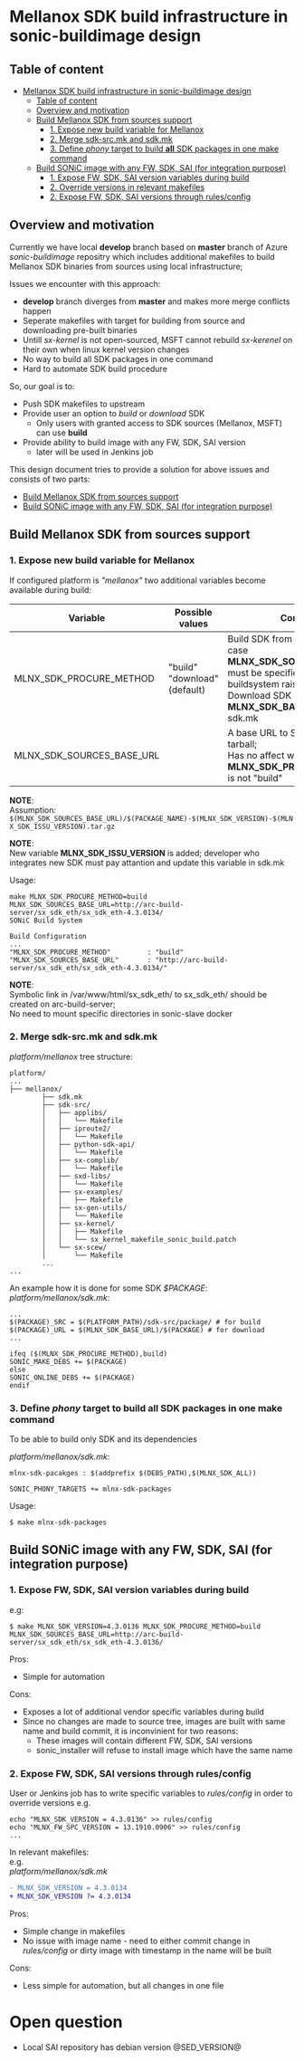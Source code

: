 # Mellanox SDK build infrastructure in sonic-buildimage design

## Table of content
- [Mellanox SDK build infrastructure in sonic-buildimage design](#mellanox-sdk-build-infrastructure-in-sonic-buildimage-design)
  - [Table of content](#table-of-content)
  - [Overview and motivation](#overview-and-motivation)
  - [Build Mellanox SDK from sources support](#build-mellanox-sdk-from-sources-support)
    - [1. Expose new build variable for Mellanox](#1-expose-new-build-variable-for-mellanox)
    - [2. Merge sdk-src.mk and sdk.mk](#2-merge-sdk-srcmk-and-sdkmk)
    - [3. Define *phony* target to build **all** SDK packages in one make command](#3-define-phony-target-to-build-all-sdk-packages-in-one-make-command)
  - [Build SONiC image with any FW, SDK, SAI (for integration purpose)](#build-sonic-image-with-any-fw-sdk-sai-for-integration-purpose)
    - [1. Expose FW, SDK, SAI version variables during build](#1-expose-fw-sdk-sai-version-variables-during-build)
    - [2. Override versions in relevant makefiles](#2-override-versions-in-relevant-makefiles)
    - [2. Expose FW, SDK, SAI versions through rules/config](#2-expose-fw-sdk-sai-versions-through-rulesconfig)

## Overview and motivation
Currently we have local **develop** branch based on **master** branch of Azure *sonic-buildimage* repositry which includes additional makefiles to build Mellanox SDK binaries from sources using local infrastructure;
<p>
Issues we encounter with this approach:

+ **develop** branch diverges from **master** and makes more merge conflicts happen
+ Seperate makefiles with target for building from source and downloading pre-built binaries
+ Untill *sx-kernel* is not open-sourced, MSFT cannot rebuild *sx-kerenel* on their own when linux kernel version changes
+ No way to build all SDK packages in one command
+ Hard to automate SDK build procedure

So, our goal is to:

+ Push SDK makefiles to upstream
+ Provide user an option to *build* or *download* SDK
  + Only users with granted access to SDK sources (Mellanox, MSFT) can use **build**
+ Provide ability to build image with any FW, SDK, SAI version
  + later will be used in Jenkins job


This design document tries to provide a solution for above issues and consists of two parts:
- [Build Mellanox SDK from sources support](#build-mellanox-sdk-from-sources-support)
- [Build SONiC image with any FW, SDK, SAI (for integration purpose)](#build-sonic-image-with-any-fw-sdk-sai-for-integration-purpose)


## Build Mellanox SDK from sources support

### 1. Expose new build variable for Mellanox
If configured platform is *"mellanox"* two additional variables become available during build:

| Variable                  | Possible values                | Comment                                                                                                                                                                                   |
| ------------------------- | ------------------------------ | ----------------------------------------------------------------------------------------------------------------------------------------------------------------------------------------- |
| MLNX_SDK_PROCURE_METHOD   | "build"<br>"download"(default) | Build SDK from sources; in this case **MLNX_SDK_SOURCES_BASE_URL** must be specified, otherwise buildsystem raises an error; <br> Download SDK binaries from **MLNX_SDK_BASE_URL** defined in sdk.mk |
| MLNX_SDK_SOURCES_BASE_URL |                                | A base URL to SDK sources tarball;<br> Has no affect when **MLNX_SDK_PROCURE_METHOD** is not "build"                                                                                          |

**NOTE**:
<br>
Assumption: ```$(MLNX_SDK_SOURCES_BASE_URL)/$(PACKAGE_NAME)-$(MLNX_SDK_VERSION)-$(MLNX_SDK_ISSU_VERSION).tar.gz```

**NOTE**:<br>
New variable **MLNX_SDK_ISSU_VERSION** is added; developer who integrates new SDK must pay attantion and update this variable in sdk.mk 

Usage:
```
make MLNX_SDK_PROCURE_METHOD=build MLNX_SDK_SOURCES_BASE_URL=http://arc-build-server/sx_sdk_eth/sx_sdk_eth-4.3.0134/
SONiC Build System

Build Configuration
...
"MLNX_SDK_PROCURE_METHOD"         : "build"
"MLNX_SDK_SOURCES_BASE_URL"       : "http://arc-build-server/sx_sdk_eth/sx_sdk_eth-4.3.0134/"
```

**NOTE**:
<br>
Symbolic link in /var/www/html/sx_sdk_eth/ to sx_sdk_eth/ should be created on arc-build-server;
<br>
No need to mount specific directories in sonic-slave docker

### 2. Merge sdk-src.mk and sdk.mk

*platform/mellanox* tree structure:
```
platform/
...
├── mellanox/
        ├── sdk.mk
        ├── sdk-src/
        │   ├── applibs/
        │   │   └── Makefile
        │   ├── iproute2/
        │   │   └── Makefile
        │   ├── python-sdk-api/
        │   │   └── Makefile
        │   ├── sx-complib/
        │   │   └── Makefile
        │   ├── sxd-libs/
        │   │   └── Makefile
        │   ├── sx-examples/
        │   │   ├── Makefile
        │   ├── sx-gen-utils/
        │   │   └── Makefile
        │   ├── sx-kernel/
        │   │   ├── Makefile
        │   │   └── sx_kernel_makefile_sonic_build.patch
        │   └── sx-scew/
        │       └── Makefile
        ...
...
```

An example how it is done for some SDK *$PACKAGE*:<br>
*platform/mellanox/sdk.mk*:
```
...
$(PACKAGE)_SRC = $(PLATFORM_PATH)/sdk-src/package/ # for build
$(PACKAGE)_URL = $(MLNX_SDK_BASE_URL)/$(PACKAGE) # for download
...

ifeq ($(MLNX_SDK_PROCURE_METHOD),build)
SONIC_MAKE_DEBS += $(PACKAGE)
else
SONIC_ONLINE_DEBS += $(PACKAGE)
endif
```

### 3. Define *phony* target to build **all** SDK packages in one make command

To be able to build only SDK and its dependencies

*platform/mellanox/sdk.mk*:
```
mlnx-sdk-pacakges : $(addprefix $(DEBS_PATH),$(MLNX_SDK_ALL))

SONIC_PHONY_TARGETS += mlnx-sdk-packages
```

Usage:
```
$ make mlnx-sdk-packages
```

## Build SONiC image with any FW, SDK, SAI (for integration purpose)

### 1. Expose FW, SDK, SAI version variables during build

e.g:
```
$ make MLNX_SDK_VERSION=4.3.0136 MLNX_SDK_PROCURE_METHOD=build MLNX_SDK_SOURCES_BASE_URL=http://arc-build-server/sx_sdk_eth/sx_sdk_eth-4.3.0136/
```

Pros:
+ Simple for automation

Cons:
+ Exposes a lot of additional vendor specific variables during build
+ Since no changes are made to source tree, images are built with same name and build commit, it is inconvinient for two reasons:
  + These images will contain different FW, SDK, SAI versions
  + sonic_installer will refuse to install image which have the same name

### 2. Expose FW, SDK, SAI versions through rules/config

User or Jenkins job has to write specific variables to *rules/config* in order to override versions
e.g.
```
echo "MLNX_SDK_VERSION = 4.3.0136" >> rules/config
echo "MLNX_FW_SPC_VERSION = 13.1910.0906" >> rules/config
...
```

In relevant makefiles:
<br>
e.g.
<br>
*platform/mellanox/sdk.mk*
```diff
- MLNX_SDK_VERSION = 4.3.0134
+ MLNX_SDK_VERSION ?= 4.3.0134
```


Pros:
+ Simple change in makefiles
+ No issue with image name - need to either commit change in *rules/config* or dirty image with timestamp in the name will be built 

Cons:
+ Less simple for automation, but all changes in one file

# Open question
+ Local SAI repository has debian version @SED_VERSION@
